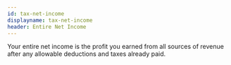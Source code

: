 ```yaml
---
id: tax-net-income
displayname: tax-net-income
header: Entire Net Income
---
```


Your entire net income is the profit you earned from all sources of revenue after any allowable deductions and taxes already paid.
